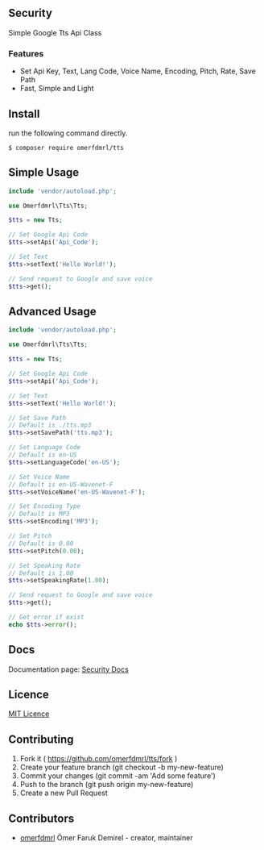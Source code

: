 ## Security

Simple Google Tts Api Class



### Features
- Set Api Key, Text, Lang Code, Voice Name, Encoding, Pitch, Rate, Save Path
- Fast, Simple and Light

## Install

run the following command directly.

```
$ composer require omerfdmrl/tts
```

## Simple Usage
```php
include 'vendor/autoload.php';

use Omerfdmrl\Tts\Tts;

$tts = new Tts;

// Set Google Api Code
$tts->setApi('Api_Code');

// Set Text
$tts->setText('Hello World!');

// Send request to Google and save voice
$tts->get();
```


## Advanced Usage
```php
include 'vendor/autoload.php';

use Omerfdmrl\Tts\Tts;

$tts = new Tts;

// Set Google Api Code
$tts->setApi('Api_Code');

// Set Text
$tts->setText('Hello World!');

// Set Save Path
// Default is ./tts.mp3
$tts->setSavePath('tts.mp3');

// Set Language Code
// Default is en-US
$tts->setLanguageCode('en-US');

// Set Voice Name
// Default is en-US-Wavenet-F
$tts->setVoiceName('en-US-Wavenet-F');

// Set Encoding Type
// Default is MP3
$tts->setEncoding('MP3');

// Set Pitch
// Default is 0.00
$tts->setPitch(0.00);

// Set Speaking Rate
// Default is 1.00
$tts->setSpeakingRate(1.00);

// Send request to Google and save voice
$tts->get();

// Get error if exist
echo $tts->error();
```


## Docs
Documentation page: [Security Docs][doc-url]


## Licence
[MIT Licence][mit-url]

## Contributing

1. Fork it ( https://github.com/omerfdmrl/tts/fork )
2. Create your feature branch (git checkout -b my-new-feature)
3. Commit your changes (git commit -am 'Add some feature')
4. Push to the branch (git push origin my-new-feature)
5. Create a new Pull Request

## Contributors

- [omerfdmrl](https://github.com/omerfdmrl) Ömer Faruk Demirel - creator, maintainer

[mit-url]: http://opensource.org/licenses/MIT
[doc-url]: https://github.com/omerfdmrl/tts/wiki

